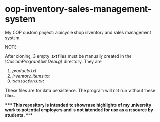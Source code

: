 # oop-inventory-sales-management-system

My OOP custom project: a bicycle shop inventory and sales management system.

NOTE:

After cloning, 3 empty _.txt_ files must be manually created in the _\\CustomProgram\bin\Debug\\_ directory. They are:

1. _products.txt_
2. _inventory_items.txt_
3. _transactions.txt_

These files are for data persistence. The program will not run without these files.

__*** This repository is intended to showcase highlights of my university work to potential employers and is not intended for use as a resource by students. ***__
